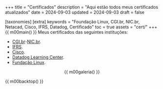 +++
title = "Certificados"
description = "Aqui estão todos meus certificados atualizados"
date = 2024-09-03
updated = 2024-09-03
draft = false

[taxonomies]
[extra]
keywords = "Foundação Linux, CGI.br, NIC.br, Netacad, Cisco, IFRS, Datadog, Certificado"
toc = true
assets = "cert/"
+++
{{ m00main() }}
Meus certificados das seguintes instituções:
- [CGI.br](https://cgi.br/)-[NIC.br](https://nic.br/).
- [IFRS](https://ifrs.edu.br).
- [Cisco](https://www.netacad.com/).
- [Datadog Learning Center](https://learn.datadoghq.com/).
- [Fundação Linux](https://trainingportal.linuxfoundation.org/).

<div style="text-align: center;">

{{ m00galeria() }}

</div>
{{ m00backtop() }}
